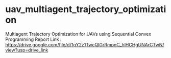 # uav_multiagent_trajectory_optimization
Multiagent Trajectory Optimization for UAVs using Sequential Convex Programming
Report Link : https://drive.google.com/file/d/1qY2z1TwcQIGrRmpnC_hlHCHgUNArCTwN/view?usp=drive_link
